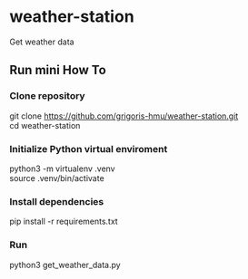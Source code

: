# weather-station
Get weather data 

## Run mini How To

### Clone repository
git clone https://github.com/grigoris-hmu/weather-station.git<br/>
cd weather-station

### Initialize Python virtual enviroment
python3 -m virtualenv .venv<br/>
source .venv/bin/activate

### Install dependencies
pip install -r requirements.txt

### Run 
python3 get_weather_data.py